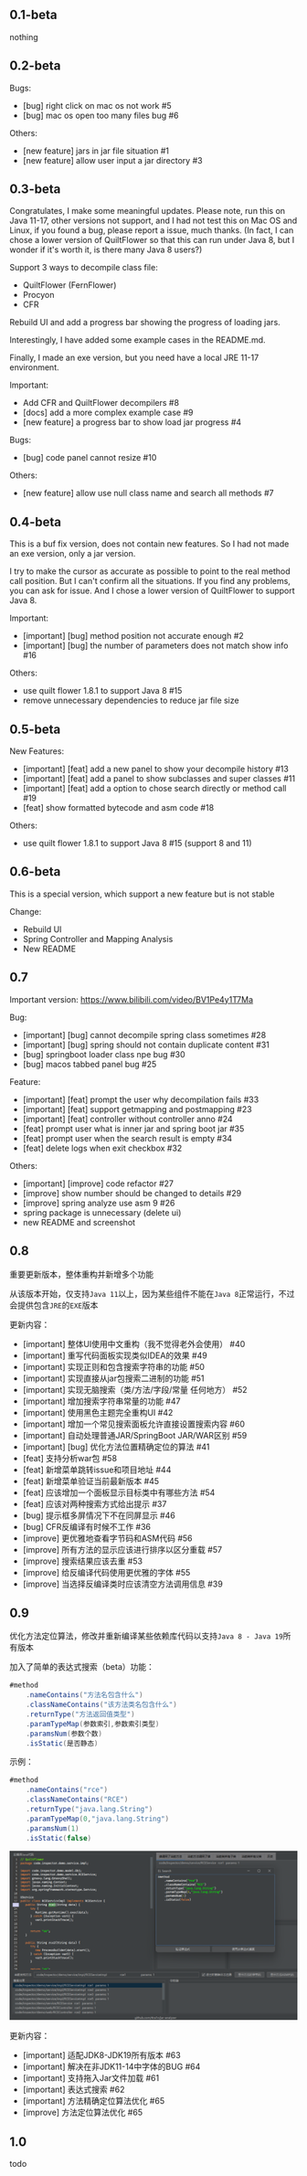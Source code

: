 ## 0.1-beta

nothing

## 0.2-beta

Bugs:
- [bug] right click on mac os not work #5
- [bug] mac os open too many files bug #6

Others:
- [new feature] jars in jar file situation #1
- [new feature] allow user input a jar directory #3

## 0.3-beta

Congratulates, I make some meaningful updates. Please note, run this on Java 11-17, other versions not support, 
and I had not test this on Mac OS and Linux, if you found a bug, please report a issue, much thanks. 
(In fact, I can chose a lower version of QuiltFlower so that this can run under Java 8, 
but I wonder if it's worth it, is there many Java 8 users?)

Support 3 ways to decompile class file:
- QuiltFlower (FernFlower)
- Procyon
- CFR

Rebuild UI and add a progress bar showing the progress of loading jars.

Interestingly, I have added some example cases in the README.md.

Finally, I made an exe version, but you need have a local JRE 11-17 environment.

Important:
- Add CFR and QuiltFlower decompilers #8
- [docs] add a more complex example case #9
- [new feature] a progress bar to show load jar progress #4

Bugs:
- [bug] code panel cannot resize #10

Others:
- [new feature] allow use null class name and search all methods #7

## 0.4-beta

This is a buf fix version, does not contain new features.
So I had not made an exe version, only a jar version.

I try to make the cursor as accurate as possible to point to the real method call position.
But I can't confirm all the situations. If you find any problems, you can ask for issue.
And I chose a lower version of QuiltFlower to support Java 8.

Important:
- [important] [bug] method position not accurate enough #2
- [important] [bug] the number of parameters does not match show info #16

Others:
- use quilt flower 1.8.1 to support Java 8 #15
- remove unnecessary dependencies to reduce jar file size

## 0.5-beta

New Features:
- [important] [feat] add a new panel to show your decompile history #13
- [important] [feat] add a panel to show subclasses and super classes #11
- [important] [feat] add a option to chose search directly or method call #19
- [feat] show formatted bytecode and asm code #18

Others:
- use quilt flower 1.8.1 to support Java 8 #15 (support 8 and 11)

## 0.6-beta

This is a special version, which support a new feature but is not stable

Change:
- Rebuild UI
- Spring Controller and Mapping Analysis
- New README

## 0.7

Important version: https://www.bilibili.com/video/BV1Pe4y1T7Ma

Bug:
- [important] [bug] cannot decompile spring class sometimes #28
- [important] [bug] spring should not contain duplicate content #31
- [bug] springboot loader class npe bug #30
- [bug] macos tabbed panel bug #25

Feature:
- [important] [feat] prompt the user why decompilation fails #33
- [important] [feat] support getmapping and postmapping #23
- [important] [feat] controller without controller anno #24
- [feat] prompt user what is inner jar and spring boot jar #35
- [feat] prompt user when the search result is empty #34
- [feat] delete logs when exit checkbox #32

Others:
- [important] [improve] code refactor #27
- [improve] show number should be changed to details #29
- [improve] spring analyze use asm 9 #26
- spring package is unnecessary (delete ui)
- new README and screenshot

## 0.8

重要更新版本，整体重构并新增多个功能

从该版本开始，仅支持`Java 11`以上，因为某些组件不能在`Java 8`正常运行，不过会提供包含`JRE`的`EXE`版本

更新内容：
- [important] 整体UI使用中文重构（我不觉得老外会使用） #40
- [important] 重写代码面板实现类似IDEA的效果 #49
- [important] 实现正则和包含搜索字符串的功能 #50
- [important] 实现直接从jar包搜索二进制的功能 #51
- [important] 实现无脑搜索（类/方法/字段/常量 任何地方） #52
- [important] 增加搜索字符串常量的功能 #47
- [important] 使用黑色主题完全重构UI #42
- [important] 增加一个常见搜索面板允许直接设置搜索内容 #60
- [important] 自动处理普通JAR/SpringBoot JAR/WAR区别 #59
- [important] [bug] 优化方法位置精确定位的算法 #41
- [feat] 支持分析war包 #58
- [feat] 新增菜单跳转issue和项目地址 #44
- [feat] 新增菜单验证当前最新版本 #45
- [feat] 应该增加一个面板显示目标类中有哪些方法 #54
- [feat] 应该对两种搜索方式给出提示 #37
- [bug] 提示框多屏情况下不在同屏显示 #46
- [bug] CFR反编译有时候不工作 #36
- [improve] 更优雅地查看字节码和ASM代码 #56
- [improve] 所有方法的显示应该进行排序以区分重载 #57
- [improve] 搜索结果应该去重 #53
- [improve] 给反编译代码使用更优雅的字体 #55
- [improve] 当选择反编译类时应该清空方法调用信息 #39

## 0.9

优化方法定位算法，修改并重新编译某些依赖库代码以支持`Java 8 - Java 19`所有版本

加入了简单的表达式搜索（beta）功能：

```java
#method
    .nameContains("方法名包含什么")
    .classNameContains("该方法类名包含什么")
    .returnType("方法返回值类型")
    .paramTypeMap(参数索引,参数索引类型)
    .paramsNum(参数个数)
    .isStatic(是否静态)
```

示例：

```java
#method
    .nameContains("rce")
    .classNameContains("RCE")
    .returnType("java.lang.String")
    .paramTypeMap(0,"java.lang.String")
    .paramsNum(1)
    .isStatic(false)
```

![](img/007.png)

更新内容：
- [important] 适配JDK8-JDK19所有版本 #63
- [important] 解决在非JDK11-14中字体的BUG #64
- [important] 支持拖入Jar文件加载 #61
- [important] 表达式搜索 #62
- [important] 方法精确定位算法优化 #65
- [improve] 方法定位算法优化 #65

## 1.0

todo
